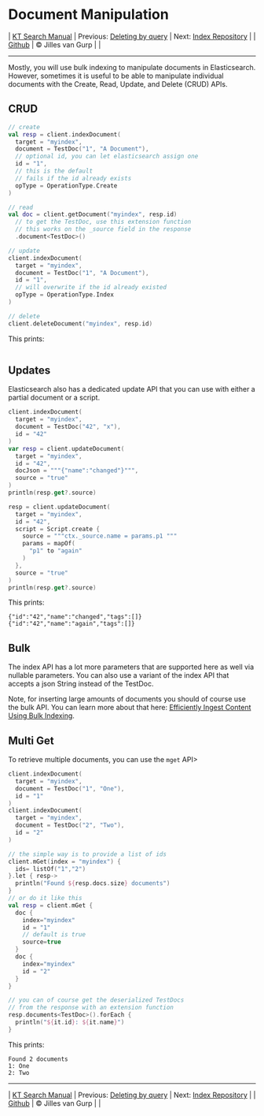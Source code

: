 # Document Manipulation 

| [KT Search Manual](README.md) | Previous: [Deleting by query](DeleteByQuery.md) | Next: [Index Repository](IndexRepository.md) |
| [Github](https://github.com/jillesvangurp/kt-search) | &copy; Jilles van Gurp |  |

---                

Mostly, you will use bulk indexing to manipulate documents in Elasticsearch. However, 
sometimes it is useful to be able to manipulate individual documents with the 
Create, Read, Update, and Delete (CRUD) APIs.

## CRUD

```kotlin
// create
val resp = client.indexDocument(
  target = "myindex",
  document = TestDoc("1", "A Document"),
  // optional id, you can let elasticsearch assign one
  id = "1",
  // this is the default
  // fails if the id already exists
  opType = OperationType.Create
)

// read
val doc = client.getDocument("myindex", resp.id)
  // to get the TestDoc, use this extension function
  // this works on the _source field in the response
  .document<TestDoc>()

// update
client.indexDocument(
  target = "myindex",
  document = TestDoc("1", "A Document"),
  id = "1",
  // will overwrite if the id already existed
  opType = OperationType.Index
)

// delete
client.deleteDocument("myindex", resp.id)
```

This prints:

```text

```

## Updates

Elasticsearch also has a dedicated update API that you can use with either a partial document or a script.

```kotlin
client.indexDocument(
  target = "myindex",
  document = TestDoc("42", "x"),
  id = "42"
)
var resp = client.updateDocument(
  target = "myindex",
  id = "42",
  docJson = """{"name":"changed"}""",
  source = "true"
)
println(resp.get?.source)

resp = client.updateDocument(
  target = "myindex",
  id = "42",
  script = Script.create {
    source = """ctx._source.name = params.p1 """
    params = mapOf(
      "p1" to "again"
    )
  },
  source = "true"
)
println(resp.get?.source)

```

This prints:

```text
{"id":"42","name":"changed","tags":[]}
{"id":"42","name":"again","tags":[]}
```

## Bulk

The index API has a lot more parameters that are supported here as well
via nullable parameters. You can also use a variant of the index API
that accepts a json String instead of the TestDoc.

Note, for inserting large amounts of documents you should of course use the bulk API. 
You can learn more about that here: [Efficiently Ingest Content Using Bulk Indexing](BulkIndexing.md).               

## Multi Get

To retrieve multiple documents, you can use the `mget` API>

```kotlin
client.indexDocument(
  target = "myindex",
  document = TestDoc("1", "One"),
  id = "1"
)
client.indexDocument(
  target = "myindex",
  document = TestDoc("2", "Two"),
  id = "2"
)

// the simple way is to provide a list of ids
client.mGet(index = "myindex") {
  ids= listOf("1","2")
}.let { resp->
  println("Found ${resp.docs.size} documents")
}
// or do it like this
val resp = client.mGet {
  doc {
    index="myindex"
    id = "1"
    // default is true
    source=true
  }
  doc {
    index="myindex"
    id = "2"
  }
}

// you can of course get the deserialized TestDocs
// from the response with an extension function
resp.documents<TestDoc>().forEach {
  println("${it.id}: ${it.name}")
}
```

This prints:

```text
Found 2 documents
1: One
2: Two
```



---

| [KT Search Manual](README.md) | Previous: [Deleting by query](DeleteByQuery.md) | Next: [Index Repository](IndexRepository.md) |
| [Github](https://github.com/jillesvangurp/kt-search) | &copy; Jilles van Gurp |  |